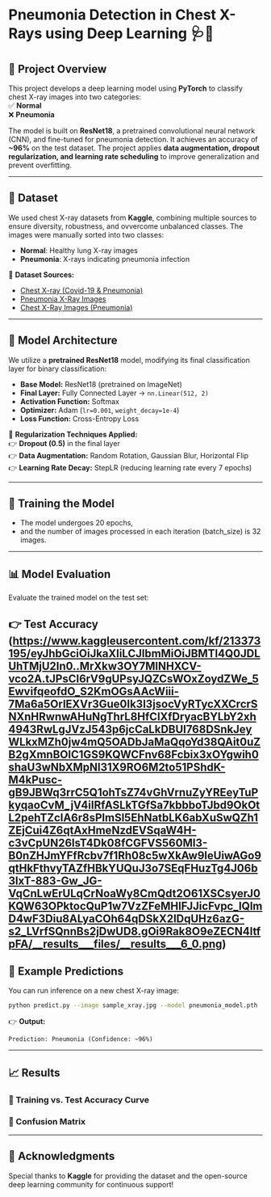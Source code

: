 # Pneumonia Detection in Chest X-Rays using Deep Learning 🩺📸

## 🚀 Project Overview

This project develops a deep learning model using **PyTorch** to classify chest X-ray images into two categories:\
✅ **Normal**\
❌ **Pneumonia**

The model is built on **ResNet18**, a pretrained convolutional neural network (CNN), and fine-tuned for pneumonia detection. It achieves an accuracy of **\~96%** on the test dataset. The project applies **data augmentation, dropout regularization, and learning rate scheduling** to improve generalization and prevent overfitting.

---

## 📂 Dataset

We used chest X-ray datasets from **Kaggle**, combining multiple sources to ensure diversity, robustness, and ovvercome unbalanced classes. The images were manually sorted into two classes:

- **Normal**: Healthy lung X-ray images
- **Pneumonia**: X-rays indicating pneumonia infection

📌 **Dataset Sources:**

- [Chest X-ray (Covid-19 & Pneumonia)](https://www.kaggle.com/datasets/prashant268/chest-xray-covid19-pneumonia)
- [Pneumonia X-Ray Images](https://www.kaggle.com/datasets/pcbreviglieri/pneumonia-xray-images)
- [Chest X-Ray Images (Pneumonia)](https://www.kaggle.com/datasets/paultimothymooney/chest-xray-pneumonia)

---

## 🏰 Model Architecture

We utilize a **pretrained ResNet18** model, modifying its final classification layer for binary classification:

- **Base Model:** ResNet18 (pretrained on ImageNet)
- **Final Layer:** Fully Connected Layer → `nn.Linear(512, 2)`
- **Activation Function:** Softmax
- **Optimizer:** Adam (`lr=0.001`, `weight_decay=1e-4`)
- **Loss Function:** Cross-Entropy Loss

🔹 **Regularization Techniques Applied:**\
👉 **Dropout (0.5)** in the final layer\
👉 **Data Augmentation:** Random Rotation, Gaussian Blur, Horizontal Flip\
👉 **Learning Rate Decay:** StepLR (reducing learning rate every 7 epochs)


---

## 🏅 Training the Model

- The model undergoes 20 epochs,
- and the number of images processed in each iteration (batch_size) is 32 images.

---

## 📊 Model Evaluation

Evaluate the trained model on the test set:

👉 **Test Accuracy**\
(https://www.kaggleusercontent.com/kf/213373195/eyJhbGciOiJkaXIiLCJlbmMiOiJBMTI4Q0JDLUhTMjU2In0..MrXkw3OY7MlNHXCV-vco2A.tJPsCI6rV9gUPsyJQZCsWOxZoydZWe_5EwvifqeofdO_S2KmOGsAAcWiii-7Ma6a5OrlEXVr3Gue0Ik3l3jsocVyRTycXXCrcrSNXnHRwnwAHuNgThrL8HfClXfDryacBYLbY2xh4943RwLgJVzJ543p6jcCaLkDBUI768DSnkJeyWLkxMZh0jw4mQ5OADbJaMaQqoYd38QAit0uZB2gXmnBOlC1GS9KQWCFnv68Fcbix3xOYgwih0shaU3wNbXMpNl31X9RO6M2to51PShdK-M4kPusc-gB9JBWq3rrC5Q1ohTsZ74vGhVrnuZyYREeyTuPkyqaoCvM_jV4iIRfASLkTGfSa7kbbboTJbd9OkOtL2pehTZcIA6r8sPlmSl5EhNatbLK6abXuSwQZh1ZEjCui4Z6qtAxHmeNzdEVSqaW4H-c3vCpUN26lsT4Dk08fCGFVS560MI3-B0nZHJmYFfRcbv7f1Rh08c5wXkAw9leUiwAGo9qtHkFthvyTAZfHBkYUQuJ3o7SEqFHuzTg4J06b3lxT-883-Gw_JG-VqCnLwErULqCrNoaWy8CmQdt2O61XSCsyerJ0KQW63OPktocQuP1w7VzZFeMHlFJJicFvpc_IQlmD4wF3Diu8ALyaCOh64qDSkX2IDqUHz6azG-s2_LVrfSQnnBs2jDwUD8.gOi9Rak8O9eZECN4ltfpFA/__results___files/__results___6_0.png)
---

## 🎨 Example Predictions

You can run inference on a new chest X-ray image:

```bash
python predict.py --image sample_xray.jpg --model pneumonia_model.pth
```

👉 **Output:**

```
Prediction: Pneumonia (Confidence: ~96%)
```

---

## 📈 Results

### **📌 Training vs. Test Accuracy Curve**



### **📌 Confusion Matrix**




---

## 🌟 Acknowledgments

Special thanks to **Kaggle** for providing the dataset and the open-source deep learning community for continuous support!

```
```
